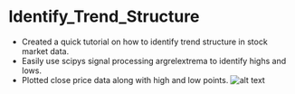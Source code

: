 # Identify_Trend_Structure

- Created a quick tutorial on how to identify trend structure in stock market data.
- Easily use scipys signal processing argrelextrema to identify highs and lows.
- Plotted close price data along with high and low points.
![alt text](https://github.com/[ChrisLaha]/[Identifying_Trend_Structure]/blob/[branch]/chart.png?raw=true)
